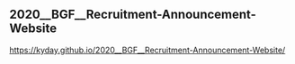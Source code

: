 ## 2020__BGF__Recruitment-Announcement-Website
https://kyday.github.io/2020__BGF__Recruitment-Announcement-Website/
